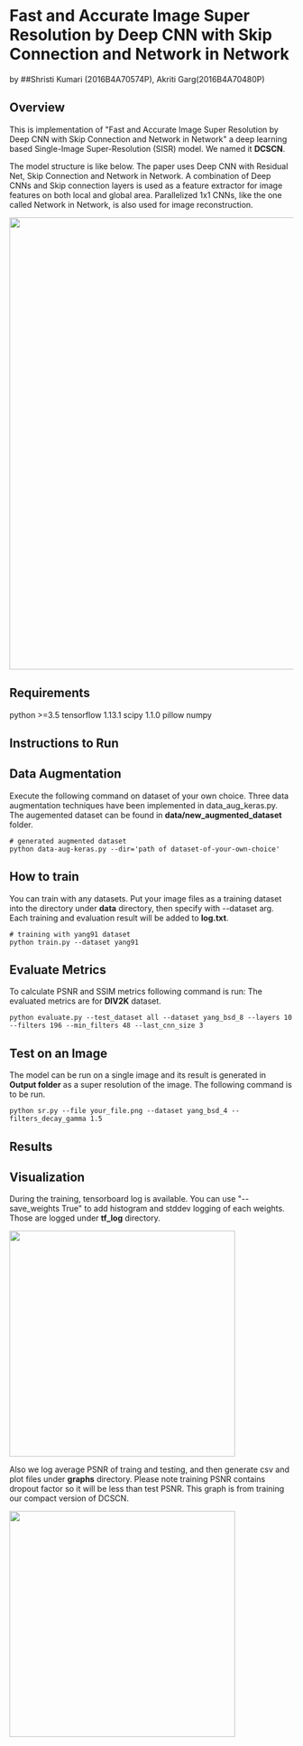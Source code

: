 # Fast and Accurate Image Super Resolution by Deep CNN with Skip Connection and Network in Network

by ##Shristi Kumari (2016B4A70574P), Akriti Garg(2016B4A70480P)

## Overview

This is implementation of "Fast and Accurate Image Super Resolution by Deep CNN with Skip Connection and Network in Network" a deep learning based Single-Image Super-Resolution (SISR) model. We named it **DCSCN**.

The model structure is like below. The paper uses Deep CNN with Residual Net, Skip Connection and Network in Network. A combination of Deep CNNs and Skip connection layers is used as a feature extractor for image features on both local and global area. Parallelized 1x1 CNNs, like the one called Network in Network, is also used for image reconstruction.

<img src="https://raw.githubusercontent.com/jiny2001/dcscn-super-resolution/master/documents/figure1.jpeg" width="800">



## Requirements

python >=3.5
tensorflow 1.13.1
scipy 1.1.0
pillow
numpy





## Instructions to Run

## Data Augmentation
Execute the following command on dataset of your own choice. Three data augmentation techniques have been implemented in data_aug_keras.py. The augemented dataset can be found in **data/new_augmented_dataset** folder.


```
# generated augmented dataset
python data-aug-keras.py --dir='path of dataset-of-your-own-choice'

```


## How to train

You can train with any datasets. Put your image files as a training dataset into the directory under **data** directory, then specify with --dataset arg. 
Each training and evaluation result will be added to **log.txt**.

```
# training with yang91 dataset
python train.py --dataset yang91
```

## Evaluate Metrics
To calculate PSNR and SSIM metrics following command is run:
The evaluated metrics are for **DIV2K** dataset.

```
python evaluate.py --test_dataset all --dataset yang_bsd_8 --layers 10 --filters 196 --min_filters 48 --last_cnn_size 3

```

## Test on an Image

The model can be run on a single image and its result is generated in **Output folder** as a super resolution of the image.
The following command is to be run.

```
python sr.py --file your_file.png --dataset yang_bsd_4 --filters_decay_gamma 1.5 
```

## Results




## Visualization

During the training, tensorboard log is available. You can use "--save_weights True" to add histogram and stddev logging of each weights. Those are logged under **tf_log** directory.

<img src="https://raw.githubusercontent.com/jiny2001/dcscn-super-resolution/master/documents/model.png" width="400">

Also we log average PSNR of traing and testing, and then generate csv and plot files under **graphs** directory. Please note training PSNR contains dropout factor so it will be less than test PSNR. This graph is from training our compact version of DCSCN.

<img src="https://raw.githubusercontent.com/jiny2001/dcscn-super-resolution/master/documents/graph.png" width="400">
